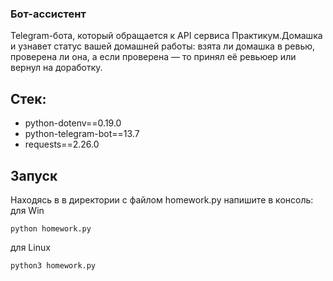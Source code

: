 ### Бот-ассистент ###
Telegram-бота, который обращается к API сервиса Практикум.Домашка и узнавет статус вашей домашней работы: взята ли  домашка в ревью, проверена ли она, а если проверена — то принял её ревьюер или вернул на доработку.
## Стек:
*  python-dotenv==0.19.0
*  python-telegram-bot==13.7
*  requests==2.26.0

## Запуск
Находясь в в директории с файлом homework.py напишите в консоль:  
для Win
```
python homework.py
```
для Linux
```
python3 homework.py
```
